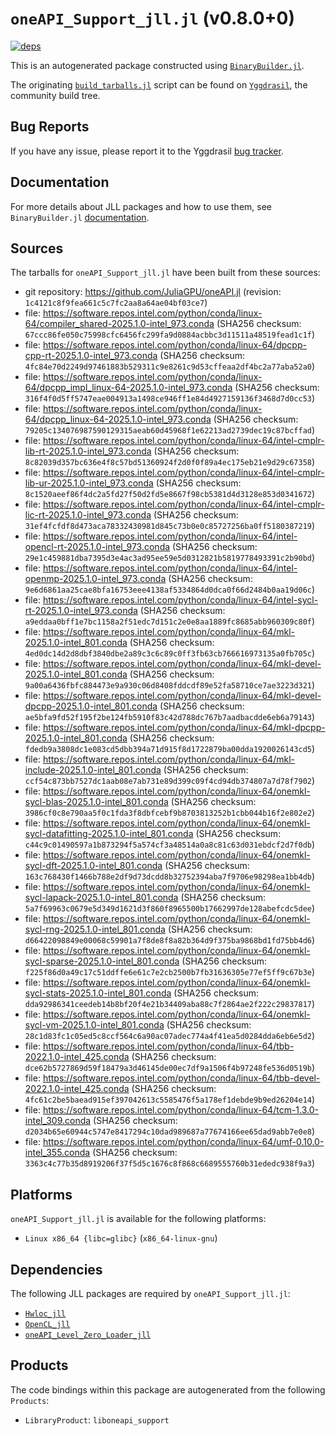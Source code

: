 # `oneAPI_Support_jll.jl` (v0.8.0+0)

[![deps](https://juliahub.com/docs/oneAPI_Support_jll/deps.svg)](https://juliahub.com/ui/Packages/General/oneAPI_Support_jll/)

This is an autogenerated package constructed using [`BinaryBuilder.jl`](https://github.com/JuliaPackaging/BinaryBuilder.jl).

The originating [`build_tarballs.jl`](https://github.com/JuliaPackaging/Yggdrasil/blob/9e68cd4fd820cc67da99bd2bf7c47de85481635b/O/oneAPI_Support/build_tarballs.jl) script can be found on [`Yggdrasil`](https://github.com/JuliaPackaging/Yggdrasil/), the community build tree.

## Bug Reports

If you have any issue, please report it to the Yggdrasil [bug tracker](https://github.com/JuliaPackaging/Yggdrasil/issues).

## Documentation

For more details about JLL packages and how to use them, see `BinaryBuilder.jl` [documentation](https://docs.binarybuilder.org/stable/jll/).

## Sources

The tarballs for `oneAPI_Support_jll.jl` have been built from these sources:

* git repository: https://github.com/JuliaGPU/oneAPI.jl (revision: `1c4121c8f9fea661c5c7fc2aa8a64ae04bf03ce7`)
* file: https://software.repos.intel.com/python/conda/linux-64/compiler_shared-2025.1.0-intel_973.conda (SHA256 checksum: `67ccc86fe050c75998cfc6456fc299fa9d0884acbbc3d11511a48519fead1c1f`)
* file: https://software.repos.intel.com/python/conda/linux-64/dpcpp-cpp-rt-2025.1.0-intel_973.conda (SHA256 checksum: `4fc84e70d2249d97461883b529311c9e8261c9d53cffeaa2df4bc2a77aba52a0`)
* file: https://software.repos.intel.com/python/conda/linux-64/dpcpp_impl_linux-64-2025.1.0-intel_973.conda (SHA256 checksum: `316f4f0d5ff5747eae004913a1498ce946ff1e84d4927159136f3468d7d0cc53`)
* file: https://software.repos.intel.com/python/conda/linux-64/dpcpp_linux-64-2025.1.0-intel_973.conda (SHA256 checksum: `79205c134076987590129315aeab60d45968f1e62213ad2739dec19c87bcffad`)
* file: https://software.repos.intel.com/python/conda/linux-64/intel-cmplr-lib-rt-2025.1.0-intel_973.conda (SHA256 checksum: `8c82039d357bc636e4f8c57bd51360924f2d0f0f89a4ec175eb21e9d29c67358`)
* file: https://software.repos.intel.com/python/conda/linux-64/intel-cmplr-lib-ur-2025.1.0-intel_973.conda (SHA256 checksum: `8c1520aeef86f4dc2a5fd27f50d2fd5e8667f98cb5381d4d3128e853d0341672`)
* file: https://software.repos.intel.com/python/conda/linux-64/intel-cmplr-lic-rt-2025.1.0-intel_973.conda (SHA256 checksum: `31ef4fcfdf8d473aca78332430981d845c73b0e0c85727256ba0ff5180387219`)
* file: https://software.repos.intel.com/python/conda/linux-64/intel-opencl-rt-2025.1.0-intel_973.conda (SHA256 checksum: `29e1c459881dba7395d3e4ac3ad95ee59e5d0312821b5819778493391c2b90bd`)
* file: https://software.repos.intel.com/python/conda/linux-64/intel-openmp-2025.1.0-intel_973.conda (SHA256 checksum: `9e6d6861aa25cae8bfa16753eee4138af5334864d0dca0f66d2484b0aa19d06c`)
* file: https://software.repos.intel.com/python/conda/linux-64/intel-sycl-rt-2025.1.0-intel_973.conda (SHA256 checksum: `a9eddaa0bff1e7bc1158a2f51edc7d151c2e0e8aa1889fc8685abb960309c80f`)
* file: https://software.repos.intel.com/python/conda/linux-64/mkl-2025.1.0-intel_801.conda (SHA256 checksum: `4ed0dc14d2d8dbf3840dbe2a89c3c6c89c0ff3fb63cb766616973135a0fb705c`)
* file: https://software.repos.intel.com/python/conda/linux-64/mkl-devel-2025.1.0-intel_801.conda (SHA256 checksum: `9a00a6436fbfc884473e9a930c06d8408fddcdf89e52fa58710ce7ae3223d321`)
* file: https://software.repos.intel.com/python/conda/linux-64/mkl-devel-dpcpp-2025.1.0-intel_801.conda (SHA256 checksum: `ae5bfa9fd52f195f2be124fb5910f83c42d788dc767b7aadbacdde6eb6a79143`)
* file: https://software.repos.intel.com/python/conda/linux-64/mkl-dpcpp-2025.1.0-intel_801.conda (SHA256 checksum: `fdedb9a3808dc1e083cd5dbb394a71d915f8d1722879ba00dda1920026143cd5`)
* file: https://software.repos.intel.com/python/conda/linux-64/mkl-include-2025.1.0-intel_801.conda (SHA256 checksum: `ccf54c873bb7527dc1aab08e7ab731e89d399c09f4cd94db374807a7d78f7902`)
* file: https://software.repos.intel.com/python/conda/linux-64/onemkl-sycl-blas-2025.1.0-intel_801.conda (SHA256 checksum: `3986cf0c8e790aa5f0c1fda3f8dbfcebf9b8703813252b1cbb044b16f2e802e2`)
* file: https://software.repos.intel.com/python/conda/linux-64/onemkl-sycl-datafitting-2025.1.0-intel_801.conda (SHA256 checksum: `c44c9c01490597a1b873294f5a574cf3a48514a0a8c81c63d031ebdcf2d7f0db`)
* file: https://software.repos.intel.com/python/conda/linux-64/onemkl-sycl-dft-2025.1.0-intel_801.conda (SHA256 checksum: `163c768430f1466b788e2df9d73dcdd8b32752394aba7f9706e98298ea1bb4db`)
* file: https://software.repos.intel.com/python/conda/linux-64/onemkl-sycl-lapack-2025.1.0-intel_801.conda (SHA256 checksum: `5a7f69963c0679e5d349d1621d3f860f8965500b17662997de128abefcdc5dee`)
* file: https://software.repos.intel.com/python/conda/linux-64/onemkl-sycl-rng-2025.1.0-intel_801.conda (SHA256 checksum: `d66422098849e00068c59901a7f8de8f8a82b364d9f375ba9868bd1fd75bb4d6`)
* file: https://software.repos.intel.com/python/conda/linux-64/onemkl-sycl-sparse-2025.1.0-intel_801.conda (SHA256 checksum: `f225f86d0a49c17c51ddffe6e61c7e2cb2500b7fb31636305e77ef5ff9c67b3e`)
* file: https://software.repos.intel.com/python/conda/linux-64/onemkl-sycl-stats-2025.1.0-intel_801.conda (SHA256 checksum: `dda92986341ceedeb14b8bf20f4e21b34409aba88c7f2864ae2f222c29837817`)
* file: https://software.repos.intel.com/python/conda/linux-64/onemkl-sycl-vm-2025.1.0-intel_801.conda (SHA256 checksum: `28c1d83fc1c05ed5c8ccf564c6a90ac07adec774a4f41ea5d0284dda6eb6e5d2`)
* file: https://software.repos.intel.com/python/conda/linux-64/tbb-2022.1.0-intel_425.conda (SHA256 checksum: `dce62b5727869d59f18479a3d46145de00ec7df9a1506f4b97248fe536d0519b`)
* file: https://software.repos.intel.com/python/conda/linux-64/tbb-devel-2022.1.0-intel_425.conda (SHA256 checksum: `4fc61c2be5baead915ef397042613c5585476f5a178ef1debde9b9ed26204e14`)
* file: https://software.repos.intel.com/python/conda/linux-64/tcm-1.3.0-intel_309.conda (SHA256 checksum: `d2034b65e60944c5747e8417294c10dad989687a77674166ee65dad9abb7e0e8`)
* file: https://software.repos.intel.com/python/conda/linux-64/umf-0.10.0-intel_355.conda (SHA256 checksum: `3363c4c77b35d8919206f37f5d5c1676c8f868c6689555760b31ededc938f9a3`)

## Platforms

`oneAPI_Support_jll.jl` is available for the following platforms:

* `Linux x86_64 {libc=glibc}` (`x86_64-linux-gnu`)

## Dependencies

The following JLL packages are required by `oneAPI_Support_jll.jl`:

* [`Hwloc_jll`](https://github.com/JuliaBinaryWrappers/Hwloc_jll.jl)
* [`OpenCL_jll`](https://github.com/JuliaBinaryWrappers/OpenCL_jll.jl)
* [`oneAPI_Level_Zero_Loader_jll`](https://github.com/JuliaBinaryWrappers/oneAPI_Level_Zero_Loader_jll.jl)

## Products

The code bindings within this package are autogenerated from the following `Products`:

* `LibraryProduct`: `liboneapi_support`
